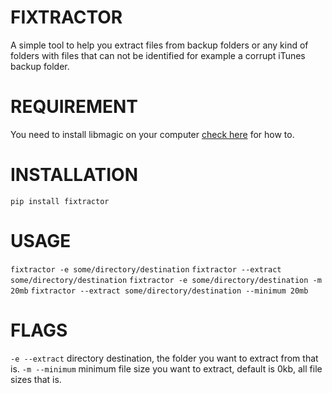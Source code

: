 # FIXTRACTOR
A simple tool to help you extract files from backup folders or any kind of folders with files that can not be identified for example a corrupt iTunes backup folder.

# REQUIREMENT
You need to install libmagic on your computer [check here](https://github.com/ahupp/python-magic) for how to.

# INSTALLATION
`pip install fixtractor`

# USAGE
`fixtractor -e some/directory/destination`
`fixtractor --extract some/directory/destination`
`fixtractor -e some/directory/destination -m 20mb`
`fixtractor --extract some/directory/destination --minimum 20mb`


# FLAGS
`-e --extract` directory destination, the folder you want to extract from that is.
`-m --minimum` minimum file size you want to extract, default is 0kb, all file sizes that is.


